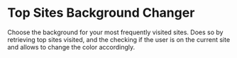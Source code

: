 # Top Sites Background Changer
Choose the background for your most frequently visited sites. Does so by retrieving top sites visited, and the checking if the user is on the current site and allows to change the color accordingly. 
